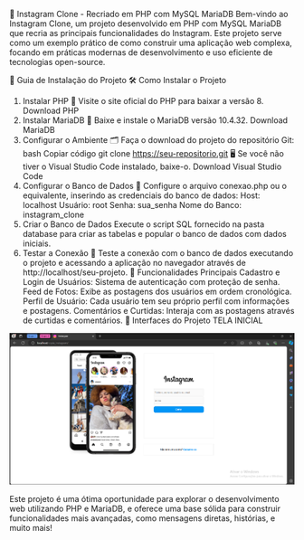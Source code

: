 📸 Instagram Clone - Recriado em PHP com MySQL MariaDB
Bem-vindo ao Instagram Clone, um projeto desenvolvido em PHP com MySQL MariaDB que recria as principais funcionalidades do Instagram. Este projeto serve como um exemplo prático de como construir uma aplicação web complexa, focando em práticas modernas de desenvolvimento e uso eficiente de tecnologias open-source.

🚀 Guia de Instalação do Projeto
🛠️ Como Instalar o Projeto
1. Instalar PHP
🔗 Visite o site oficial do PHP para baixar a versão 8.
Download PHP
2. Instalar MariaDB
🔗 Baixe e instale o MariaDB versão 10.4.32.
Download MariaDB
3. Configurar o Ambiente
🗂️ Faça o download do projeto do repositório Git:
bash
Copiar código
git clone https://seu-repositorio.git
🖥️ Se você não tiver o Visual Studio Code instalado, baixe-o.
Download Visual Studio Code
4. Configurar o Banco de Dados
📄 Configure o arquivo conexao.php ou o equivalente, inserindo as credenciais do banco de dados:
Host: localhost
Usuário: root
Senha: sua_senha
Nome do Banco: instagram_clone
5. Criar o Banco de Dados
Execute o script SQL fornecido na pasta database para criar as tabelas e popular o banco de dados com dados iniciais.
6. Testar a Conexão
🧪 Teste a conexão com o banco de dados executando o projeto e acessando a aplicação no navegador através de http://localhost/seu-projeto.
📝 Funcionalidades Principais
Cadastro e Login de Usuários: Sistema de autenticação com proteção de senha.
Feed de Fotos: Exibe as postagens dos usuários em ordem cronológica.
Perfil de Usuário: Cada usuário tem seu próprio perfil com informações e postagens.
Comentários e Curtidas: Interaja com as postagens através de curtidas e comentários.
🎨 Interfaces do Projeto
TELA INICIAL
<img src="/img-git/Captura de tela 2024-08-12 163232.png" alt="Tela Inicial">

Este projeto é uma ótima oportunidade para explorar o desenvolvimento web utilizando PHP e MariaDB, e oferece uma base sólida para construir funcionalidades mais avançadas, como mensagens diretas, histórias, e muito mais!
